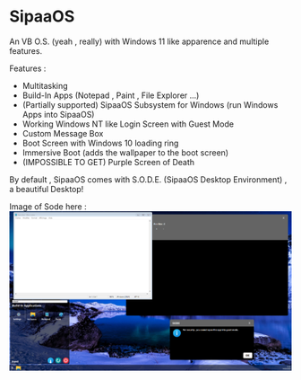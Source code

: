 # SipaaOS
An VB O.S. (yeah , really) with Windows 11 like apparence and multiple features.

Features : 
 * Multitasking
 * Build-In Apps (Notepad , Paint , File Explorer ...)
 * (Partially supported) SipaaOS Subsystem for Windows (run Windows Apps into SipaaOS)
 * Working Windows NT like Login Screen with Guest Mode
 * Custom Message Box 
 * Boot Screen with Windows 10 loading ring
 * Immersive Boot (adds the wallpaper to the boot screen)
 * (IMPOSSIBLE TO GET) Purple Screen of Death
 
By default , SipaaOS comes with S.O.D.E. (SipaaOS Desktop Environment) , a beautiful Desktop!

Image of Sode here :
![alt text](https://github.com/RaphMar2021/SipaaOperatingSystem/blob/master/screen.png)

